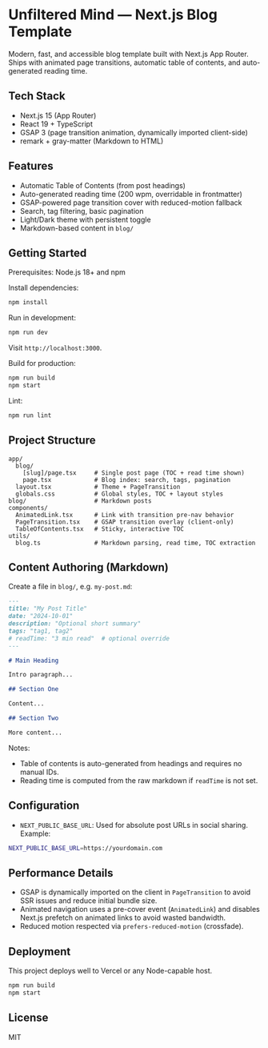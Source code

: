 # Unfiltered Mind — Next.js Blog Template

Modern, fast, and accessible blog template built with Next.js App Router. Ships with animated page transitions, automatic table of contents, and auto-generated reading time.

## Tech Stack
- Next.js 15 (App Router)
- React 19 + TypeScript
- GSAP 3 (page transition animation, dynamically imported client-side)
- remark + gray-matter (Markdown to HTML)

## Features
- Automatic Table of Contents (from post headings)
- Auto-generated reading time (200 wpm, overridable in frontmatter)
- GSAP-powered page transition cover with reduced-motion fallback
- Search, tag filtering, basic pagination
- Light/Dark theme with persistent toggle
- Markdown-based content in `blog/`

## Getting Started
Prerequisites: Node.js 18+ and npm

Install dependencies:
```bash
npm install
```

Run in development:
```bash
npm run dev
```
Visit `http://localhost:3000`.

Build for production:
```bash
npm run build
npm start
```

Lint:
```bash
npm run lint
```

## Project Structure
```
app/
  blog/
    [slug]/page.tsx     # Single post page (TOC + read time shown)
    page.tsx            # Blog index: search, tags, pagination
  layout.tsx            # Theme + PageTransition
  globals.css           # Global styles, TOC + layout styles
blog/                   # Markdown posts
components/
  AnimatedLink.tsx      # Link with transition pre-nav behavior
  PageTransition.tsx    # GSAP transition overlay (client-only)
  TableOfContents.tsx   # Sticky, interactive TOC
utils/
  blog.ts               # Markdown parsing, read time, TOC extraction
```

## Content Authoring (Markdown)
Create a file in `blog/`, e.g. `my-post.md`:
```md
---
title: "My Post Title"
date: "2024-10-01"
description: "Optional short summary"
tags: "tag1, tag2"
# readTime: "3 min read"  # optional override
---

# Main Heading

Intro paragraph...

## Section One

Content...

## Section Two

More content...
```

Notes:
- Table of contents is auto-generated from headings and requires no manual IDs.
- Reading time is computed from the raw markdown if `readTime` is not set.

## Configuration
- `NEXT_PUBLIC_BASE_URL`: Used for absolute post URLs in social sharing. Example:
```bash
NEXT_PUBLIC_BASE_URL=https://yourdomain.com
```

## Performance Details
- GSAP is dynamically imported on the client in `PageTransition` to avoid SSR issues and reduce initial bundle size.
- Animated navigation uses a pre-cover event (`AnimatedLink`) and disables Next.js prefetch on animated links to avoid wasted bandwidth.
- Reduced motion respected via `prefers-reduced-motion` (crossfade).

## Deployment
This project deploys well to Vercel or any Node-capable host.
```bash
npm run build
npm start
```

## License
MIT
